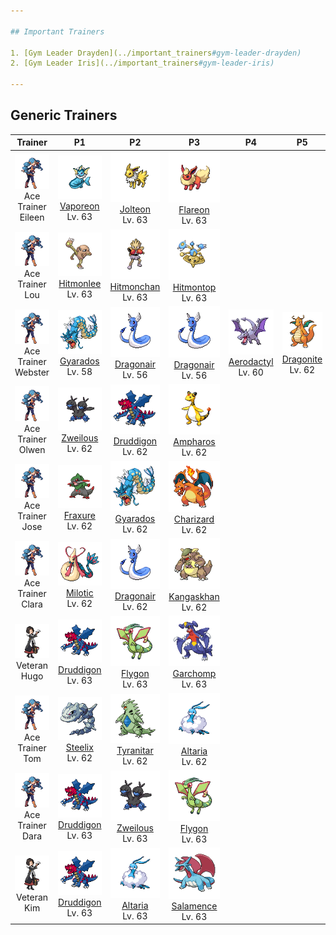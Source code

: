 ```yaml
---

## Important Trainers

1. [Gym Leader Drayden](../important_trainers#gym-leader-drayden)
2. [Gym Leader Iris](../important_trainers#gym-leader-iris)

---
```


## Generic Trainers</h3>

| Trainer | P1 | P2 | P3 | P4 | P5 | P6 |
|:-------:|:--:|:--:|:--:|:--:|:--:|:--:|
| ![Ace Trainer Eileen](../../assets/trainers/ace_trainer.png)<br>Ace Trainer Eileen | ![Vaporeon](../../assets/sprites/vaporeon/front.png)<br>[Vaporeon](../../pokemon/vaporeon.wild_md/)<br>Lv. 63 | ![Jolteon](../../assets/sprites/jolteon/front.png)<br>[Jolteon](../../pokemon/jolteon.wild_md/)<br>Lv. 63 | ![Flareon](../../assets/sprites/flareon/front.png)<br>[Flareon](../../pokemon/flareon.wild_md/)<br>Lv. 63 |
| ![Ace Trainer Lou](../../assets/trainers/ace_trainer.png)<br>Ace Trainer Lou | ![Hitmonlee](../../assets/sprites/hitmonlee/front.png)<br>[Hitmonlee](../../pokemon/hitmonlee.wild_md/)<br>Lv. 63 | ![Hitmonchan](../../assets/sprites/hitmonchan/front.png)<br>[Hitmonchan](../../pokemon/hitmonchan.wild_md/)<br>Lv. 63 | ![Hitmontop](../../assets/sprites/hitmontop/front.png)<br>[Hitmontop](../../pokemon/hitmontop.wild_md/)<br>Lv. 63 |
| ![Ace Trainer Webster](../../assets/trainers/ace_trainer.png)<br>Ace Trainer Webster | ![Gyarados](../../assets/sprites/gyarados/front.png)<br>[Gyarados](../../pokemon/gyarados.wild_md/)<br>Lv. 58 | ![Dragonair](../../assets/sprites/dragonair/front.png)<br>[Dragonair](../../pokemon/dragonair.wild_md/)<br>Lv. 56 | ![Dragonair](../../assets/sprites/dragonair/front.png)<br>[Dragonair](../../pokemon/dragonair.wild_md/)<br>Lv. 56 | ![Aerodactyl](../../assets/sprites/aerodactyl/front.png)<br>[Aerodactyl](../../pokemon/aerodactyl.wild_md/)<br>Lv. 60 | ![Dragonite](../../assets/sprites/dragonite/front.png)<br>[Dragonite](../../pokemon/dragonite.wild_md/)<br>Lv. 62 |
| ![Ace Trainer Olwen](../../assets/trainers/ace_trainer.png)<br>Ace Trainer Olwen | ![Zweilous](../../assets/sprites/zweilous/front.png)<br>[Zweilous](../../pokemon/zweilous.wild_md/)<br>Lv. 62 | ![Druddigon](../../assets/sprites/druddigon/front.png)<br>[Druddigon](../../pokemon/druddigon.wild_md/)<br>Lv. 62 | ![Ampharos](../../assets/sprites/ampharos/front.png)<br>[Ampharos](../../pokemon/ampharos.wild_md/)<br>Lv. 62 |
| ![Ace Trainer Jose](../../assets/trainers/ace_trainer.png)<br>Ace Trainer Jose | ![Fraxure](../../assets/sprites/fraxure/front.png)<br>[Fraxure](../../pokemon/fraxure.wild_md/)<br>Lv. 62 | ![Gyarados](../../assets/sprites/gyarados/front.png)<br>[Gyarados](../../pokemon/gyarados.wild_md/)<br>Lv. 62 | ![Charizard](../../assets/sprites/charizard/front.png)<br>[Charizard](../../pokemon/charizard.wild_md/)<br>Lv. 62 |
| ![Ace Trainer Clara](../../assets/trainers/ace_trainer.png)<br>Ace Trainer Clara | ![Milotic](../../assets/sprites/milotic/front.png)<br>[Milotic](../../pokemon/milotic.wild_md/)<br>Lv. 62 | ![Dragonair](../../assets/sprites/dragonair/front.png)<br>[Dragonair](../../pokemon/dragonair.wild_md/)<br>Lv. 62 | ![Kangaskhan](../../assets/sprites/kangaskhan/front.png)<br>[Kangaskhan](../../pokemon/kangaskhan.wild_md/)<br>Lv. 62 |
| ![Veteran Hugo](../../assets/trainers/veteran.png)<br>Veteran Hugo | ![Druddigon](../../assets/sprites/druddigon/front.png)<br>[Druddigon](../../pokemon/druddigon.wild_md/)<br>Lv. 63 | ![Flygon](../../assets/sprites/flygon/front.png)<br>[Flygon](../../pokemon/flygon.wild_md/)<br>Lv. 63 | ![Garchomp](../../assets/sprites/garchomp/front.png)<br>[Garchomp](../../pokemon/garchomp.wild_md/)<br>Lv. 63 |
| ![Ace Trainer Tom](../../assets/trainers/ace_trainer.png)<br>Ace Trainer Tom | ![Steelix](../../assets/sprites/steelix/front.png)<br>[Steelix](../../pokemon/steelix.wild_md/)<br>Lv. 62 | ![Tyranitar](../../assets/sprites/tyranitar/front.png)<br>[Tyranitar](../../pokemon/tyranitar.wild_md/)<br>Lv. 62 | ![Altaria](../../assets/sprites/altaria/front.png)<br>[Altaria](../../pokemon/altaria.wild_md/)<br>Lv. 62 |
| ![Ace Trainer Dara](../../assets/trainers/ace_trainer.png)<br>Ace Trainer Dara | ![Druddigon](../../assets/sprites/druddigon/front.png)<br>[Druddigon](../../pokemon/druddigon.wild_md/)<br>Lv. 63 | ![Zweilous](../../assets/sprites/zweilous/front.png)<br>[Zweilous](../../pokemon/zweilous.wild_md/)<br>Lv. 63 | ![Flygon](../../assets/sprites/flygon/front.png)<br>[Flygon](../../pokemon/flygon.wild_md/)<br>Lv. 63 |
| ![Veteran Kim](../../assets/trainers/veteran.png)<br>Veteran Kim | ![Druddigon](../../assets/sprites/druddigon/front.png)<br>[Druddigon](../../pokemon/druddigon.wild_md/)<br>Lv. 63 | ![Altaria](../../assets/sprites/altaria/front.png)<br>[Altaria](../../pokemon/altaria.wild_md/)<br>Lv. 63 | ![Salamence](../../assets/sprites/salamence/front.png)<br>[Salamence](../../pokemon/salamence.wild_md/)<br>Lv. 63 |

